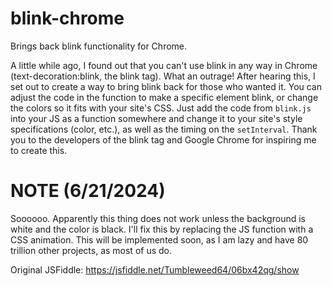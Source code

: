 # blink-chrome
Brings back blink functionality for Chrome.

A little while ago, I found out that you can't use blink in any way in Chrome (text-decoration:blink, the blink tag). What an outrage! After hearing this, I set out to create a way to bring blink back for those who wanted it. You can adjust the code in the function to make a specific element blink, or change the colors so it fits with your site's CSS. Just add the code from <code>blink.js</code> into your JS as a function somewhere and change it to your site's style specifications (color, etc.), as well as the timing on the <code>setInterval</code>. Thank you to the developers of the blink tag and Google Chrome for inspiring me to create this.

# NOTE (6/21/2024)

Soooooo. Apparently this thing does not work unless the background is white and the color is black. I'll fix this by replacing the JS function with a CSS animation. This will be implemented soon, as I am lazy and have 80 trillion other projects, as most of us do.

Original JSFiddle: https://jsfiddle.net/Tumbleweed64/06bx42qg/show
